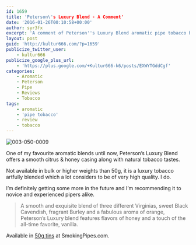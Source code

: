 ```yaml
---
id: 1659
title: 'Peterson\'s Luxury Blend - A Comment'
date: '2016-01-26T00:10:58+00:00'
author: syr3fx
excerpt: 'A comment of Peterson''s Luxury Blend aromatic pipe tobacco blend.'
layout: post
guid: 'http://kultur666.com/?p=1659'
publicize_twitter_user:
    - kultur666
publicize_google_plus_url:
    - 'https://plus.google.com/+Kultur666-k6/posts/EXWYTGddCgf'
categories:
    - Aromatic
    - Peterson
    - Pipe
    - Reviews
    - Tobacco
tags:
    - aromatic
    - 'pipe tobacco'
    - review
    - tobacco
---
```


![003-050-0009](http://localhost:8080/wp-content/uploads/2016/01/003-050-0009.jpg)

One of my favourite aromatic blends until now, Peterson’s Luxury Blend offers a smooth citrus &amp; honey casing along with natural tobacco tastes.

Not available in bulk or higher weights than 50g, it is a luxury tobacco artfully blended which a lot considers to be of very high quality. I do.

I’m definitely getting some more in the future and I’m recommending it to novice and experienced pipers alike.

> A smooth and exquisite blend of three different Virginias, sweet Black Cavendish, fragrant Burley and a fabulous aroma of orange, Peterson’s Luxury blend features flavors of honey and a touch of the all-time favorite, vanilla.

Available in [50g tins](http://www.smokingpipes.com/tobacco/by-maker/peterson/moreinfo.cfm?product_id=2350) at SmokingPipes.com.